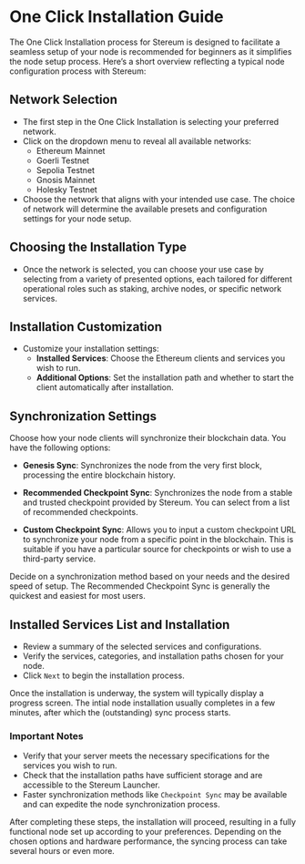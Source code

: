 # One Click Installation Guide

The One Click Installation process for Stereum is designed to facilitate a seamless setup of your node is recommended for beginners as it simplifies the node setup process. Here’s a short overview reflecting a typical node configuration process with Stereum:

## Network Selection

- The first step in the One Click Installation is selecting your preferred network.
- Click on the dropdown menu to reveal all available networks:
  - Ethereum Mainnet
  - Goerli Testnet
  - Sepolia Testnet
  - Gnosis Mainnet
  - Holesky Testnet
- Choose the network that aligns with your intended use case. The choice of network will determine the available presets and configuration settings for your node setup.


## Choosing the Installation Type

- Once the network is selected, you can choose your use case by selecting from a variety of presented options, each tailored for different operational roles such as staking, archive nodes, or specific network services.

## Installation Customization

- Customize your installation settings:
  - **Installed Services**: Choose the Ethereum clients and services you wish to run.
  - **Additional Options**: Set the installation path and whether to start the client automatically after installation.

## Synchronization Settings

Choose how your node clients will synchronize their blockchain data. You have the following options:

- **Genesis Sync**: Synchronizes the node from the very first block, processing the entire blockchain history.

- **Recommended Checkpoint Sync**: Synchronizes the node from a stable and trusted checkpoint provided by Stereum. You can select from a list of recommended checkpoints.

- **Custom Checkpoint Sync**: Allows you to input a custom checkpoint URL to synchronize your node from a specific point in the blockchain. This is suitable if you have a particular source for checkpoints or wish to use a third-party service.

Decide on a synchronization method based on your needs and the desired speed of setup. The Recommended Checkpoint Sync is generally the quickest and easiest for most users.

## Installed Services List and Installation

- Review a summary of the selected services and configurations.
- Verify the services, categories, and installation paths chosen for your node.
- Click `Next` to begin the installation process.

Once the installation is underway, the system will typically display a progress screen. The intial node installation usually completes in a few minutes, after which the (outstanding) sync process starts. 

### Important Notes

- Verify that your server meets the necessary specifications for the services you wish to run.
- Check that the installation paths have sufficient storage and are accessible to the Stereum Launcher.
- Faster synchronization methods like `Checkpoint Sync` may be available and can expedite the node synchronization process.

After completing these steps, the installation will proceed, resulting in a fully functional node set up according to your preferences. Depending on the chosen options and hardware performance, the syncing process can take several hours or even more.


